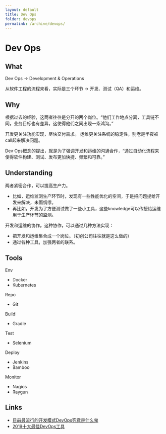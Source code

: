 ```yaml
---
layout: default
title: Dev Ops
folder: devops
permalink: /archive/devops/
---
```


# Dev Ops

## What

Dev Ops -> Development & Operations 

从软件工程的流程来看，实际是三个环节 -> 开发、测试（QA）和运维。

## Why

根据过去的经验，这两者往往是分开的两个岗位。“他们工作地点分离，工具链不同，业务目标也有差异，这使得他们之间出现一条鸿沟。”

开发更关注功能实现，尽快交付需求。
运维更关注系统的稳定性，别老是半夜被call起来解决问题。

Dev Ops概念的提出，就是为了强调开发和运维的沟通合作，“通过自动化流程来使得软件构建、测试、发布更加快捷、频繁和可靠。”

## Understanding

两者紧密合作，可以提高生产力。
- 比如，运维监测生产环节时，发现有一些性能优化的空间，于是把问题提给开发来解决，未雨绸缪。
- 再比如，开发为了方便测试做了一些小工具，这些knowledge可以传授给运维用于生产环节的监测。

开发和运维的协作。这种协作，可以通过几种方法实现：
- 把开发和运维集合成一个岗位。（初创公司往往就是这么做的）
- 通过各种工具，加强两者的联系。

## Tools

Env
- Docker
- Kubernetes

Repo
- Git

Build
- Gradle

Test
- Selenium

Deploy
- Jenkins
- Bamboo

Monitor
- Nagios
- Raygun

## Links

- [目前最流行的开发模式DevOps究竟是什么鬼](https://blog.csdn.net/bntX2jSQfEHy7/article/details/79168865)
- [2019十大最佳DevOps工具](http://dockone.io/article/8507)
